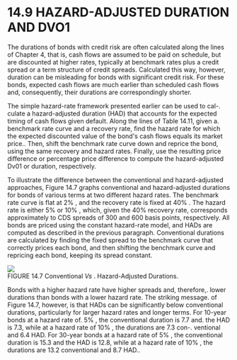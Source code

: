 # 14.9 HAZARD-ADJUSTED DURATION AND DVO1  

The durations of bonds with credit risk are often calculated along the lines of Chapter 4, that is, cash flows are assumed to be paid on schedule, but are discounted at higher rates, typically at benchmark rates plus a credit spread or a term structure of credit spreads. Calculated this way, however, duration can be misleading for bonds with significant credit risk. For these bonds, expected cash flows are much earlier than scheduled cash flows and, consequently, their durations are correspondingly shorter.  

The simple hazard-rate framework presented earlier can be used to cal-. culate a hazard-adjusted duration (HAD) that accounts for the expected timing of cash flows given default. Along the lines of Table 14.11, given a. benchmark rate curve and a recovery rate, find the hazard rate for which the expected discounted value of the bond's cash flows equals its market price.. Then, shift the benchmark rate curve down and reprice the bond, using the same recovery and hazard rates. Finally, use the resulting price difference or percentage price difference to compute the hazard-adjusted Dv01 or duration, respectively.  

To illustrate the difference between the conventional and hazard-adjusted approaches, Figure 14.7 graphs conventional and hazard-adjusted durations for bonds of various terms at two different hazard rates. The benchmark rate curve is flat at $2\%$ , and the recovery rate is fixed at $40\%$ . The hazard rate is either $5\%$ or $10\%$ , which, given the $40\%$ recovery rate, corresponds approximately to CDS spreads of 300 and 600 basis points, respectively. All bonds are priced using the constant hazard-rate model, and HADs are computed as described in the previous paragraph. Conventional durations are calculated by finding the fixed spread to the benchmark curve that correctly prices each bond, and then shifting the benchmark curve and repricing each bond, keeping its spread constant.  

![](d40b785c13f8665da02889fa30a3427338230fe66da621a7cb389e99fb06b23e.jpg)  
FIGURE 14.7 Conventional $V s$ . Hazard-Adjusted Durations.  

Bonds with a higher hazard rate have higher spreads and, therefore,. lower durations than bonds with a lower hazard rate. The striking message. of Figure 14.7, however, is that HADs can be significantly below conventional durations, particularly for larger hazard rates and longer terms. For 10-year bonds at a hazard rate of. $5\%$ , the conventional duration is 7.7 and. the HAD is 7.3, while at a hazard rate of $10\%$ , the durations are 7.3 con-. ventional and 6.4 HAD. For 30-year bonds at a hazard rate of $5\%$ , the conventional duration is 15.3 and the HAD is 12.8, while at a hazard rate of $10\%$ , the durations are 13.2 conventional and 8.7 HAD..  
